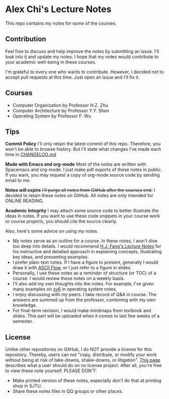 # Alex Chi's Lecture Notes

This repo contains my notes for some of the courses.

## Contribution

Feel free to discuss and help improve the notes by submitting an issue. I'll look into it and update my notes. I hope that my notes would contribute to your academic well-being in these courses.

I'm grateful to every one who wants to contribute. However, I decided not to accept pull requests at this time. Just open an issue and I'll fix it.

## Courses

* Computer Organization by Professor H.Z. Zhu
* Computer Architecture by Professor Y.Y. Shen
* Operating System by Professor F. Wu

## Tips

**Commit Policy** I'll only retain the latest commit of this repo. Therefore, you won't be able to browse history. But I'll state what
changes I've made each time in [CHANGELOG.md](CHANGELOG.md)

**Made with Emacs and org-mode** Most of the notes are written with Spacemacs and org-mode. I just make pdf exports of these notes in public. If you want, you may request a copy of org-mode source code by sending email to me.

**Notes will expire** <del>I'll purge all notes from GitHub after the courses end.</del> I decided to retain these notes on GitHub. All notes are only intended for ONLINE READING.

**Academic Integrity** I may attach some source code to better illustrate the ideas in notes. If you want to use these code snippets in your course work or course projects, you should cite the source clearly.

Also, here's some advice on using my notes.

* My notes serve as an outline for a course. In these notes, I won't
  dive too deep into details. I would recommend
  [H.J. Fang's Lecture Notes](https://github.com/Galaxies99/SJTU-course-notes)
  for his instructive and detailed approach in explaining concepts,
  illustrating key ideas, and presenting examples.
* I prefer plain-text notes. If I have a figure to present, generally I
  would draw it with [ASCII Flow](http://asciiflow.com/), or I just
  refer to a figure in slides.
* Personally, I use these notes as a reminder of structure (or TOC) of a course.
  I would review these notes on a weekly basis.
* I'll also add my own thoughts into the notes. For example, I've given
  many examples on [xv6](https://github.com/mit-pdos/xv6-riscv) in operating
  system notes.
* I enjoy discussing with my peers. I take record of Q&A in course. The
  answers are summed up from the professor, combining with my own knowledge.
* For final-term revision, I would make mindmaps from textbook and slides.
  This part will be uploaded when it comes to last few weeks of a semester.

## License

Unlike other repositories on GitHub, I do NOT provide a license for this repository. Thereby, users can not "copy, distribute, or modify your work without being at risk of take-downs, shake-downs, or litigation". [This page](https://choosealicense.com/no-permission/) describes what a user should do on no license project. After all, you're free to view these note yourself. PLEASE DON'T:

* Make printed version of these notes, especially don't do that at printing shop in SJTU.
* Share these notes files in QQ groups or other places.

